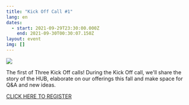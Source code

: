 ```yaml
---
title: "Kick Off Call #1"
lang: en
dates:
  - start: 2021-09-29T23:30:00.000Z
    end: 2021-09-30T00:30:07.150Z
layout: event
img: []
---
```

![](/media/webpage_event_page_kick_off_call_1.png)

The first of Three Kick Off calls! During the Kick Off call, we'll share the story of the HUB, elaborate on our offerings this fall and make space for Q&A and new ideas.

[CLICK HERE TO REGISTER](https://us02web.zoom.us/meeting/register/tZMlcuCqqz0vE9Pn681D7nSkmu0svhJKoWt3?fbclid=IwAR3Evb23edwa3vHiv6LJvvIXTddwLOQcOvJ6_hI-fL56eoN8IMSrjeeafHA)